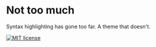 # Not too much

Syntax highlighting has gone too far. A theme that doesn't.

<!-- Badges -->

[![MIT license](https://img.shields.io/badge/license-MIT-blue.svg)](http://opensource.org/licenses/MIT)
